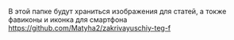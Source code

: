 В этой папке будут храниться изображения для статей, а токже фавиконы и иконка для смартфона
https://github.com/Matyha2/zakrivayuschiy-teg-f